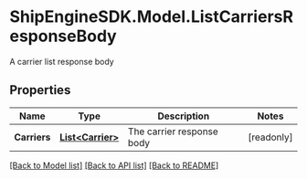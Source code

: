 # ShipEngineSDK.Model.ListCarriersResponseBody
A carrier list response body

## Properties

Name | Type | Description | Notes
------------ | ------------- | ------------- | -------------
**Carriers** | [**List&lt;Carrier&gt;**](Carrier.md) | The carrier response body | [readonly] 

[[Back to Model list]](../README.md#documentation-for-models) [[Back to API list]](../README.md#documentation-for-api-endpoints) [[Back to README]](../README.md)

